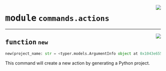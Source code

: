 <!-- markdownlint-disable -->

<a href="https://github.com/gizatechxyz/giza-cli/blob/main/giza/commands/actions.py#L0"><img align="right" style="float:right;" src="https://img.shields.io/badge/-source-cccccc?style=flat-square"></a>

# <kbd>module</kbd> `commands.actions`





---

<a href="https://github.com/gizatechxyz/giza-cli/blob/main/giza/commands/actions.py#L10"><img align="right" style="float:right;" src="https://img.shields.io/badge/-source-cccccc?style=flat-square"></a>

## <kbd>function</kbd> `new`

```python
new(project_name: str = <typer.models.ArgumentInfo object at 0x1043e6550>)
```

This command will create a new action by generating a Python project. 



